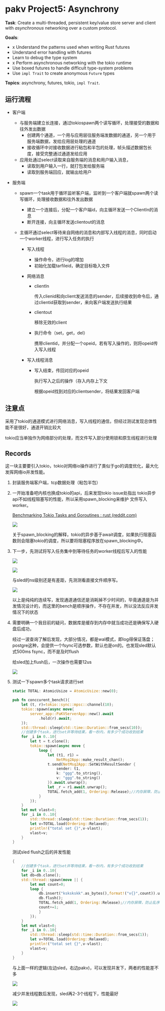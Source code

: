 # pakv Project5: Asynchrony

**Task**: Create a multi-threaded, persistent key/value store server and client with *asynchronous* networking over a custom protocol.

**Goals**:

- x Understand the patterns used when writing Rust futures
- Understand error handling with futures
- Learn to debug the type system
- x Perform asynchronous networking with the tokio runtime
- Use boxed futures to handle difficult type-system problems
- Use `impl Trait` to create anonymous `Future` types

**Topics**: asynchrony, futures, tokio, `impl Trait`.

## 运行流程

- 客户端

  - 与服务端建立长连接，通过tokiospawn两个读写循环，处理接受的数据和往外发出数据
    - 创建两个通道，一个用与应用层往服务端发数据的通道，另一个用于服务端数据，发给应用层处理的通道
    - 接收循环中对接收数据进行粘包和半包的处理，帧头描述数据包长度，接受完整通过通道发给应用
  - 应用处通过select读取来自服务端的消息和用户输入消息，
    - 读取到用户输入一行，就打包发给服务端
    - 读取到服务端回应，就输出给用户

- 服务端

  - spawn一个task用于循环监听客户端，监听到一个客户端就spawn两个读写循环，处理接收数据和往外发出数据

    - 建立一个连接后，分配一个客户端id，向主循环发送一个ClientIn的消息
    - 断开连接，向主循环发送clientout的消息

  - 主循环通过select等待来自网络的消息和内部写入线程的消息，同时启动一个worker线程，进行写入任务的执行

    - 写入线程

      - 操作命令，进行log的增加
      - 初始化加载tarfileid，确定目标吸入文件

    - 网络消息

      - clientIn

        传入clienid和向client发送消息的sender，后续接收到命令后，通过clientid获取到sender，来向客户端发送执行结果

      - clientout

        移除无效的client

      - 执行命令（set，get，del）

        携带clientid，并分配一个opeid，若有写入操作的，则将opeid传入写入线程

    - 写入线程消息

      - 写入结束，传回对应的opeid

        执行写入之后的操作（存入内存上下文

        根据opeid找到对应的clientsender，将结果发回客户端

## 注意点

采用了tokio的通道模式进行网络消息，写入线程的通信，但经过测试发现总体性能不是很好，通道开销比较大

tokio应当单独作为网络部分的处理，而文件写入部分使用锁和原生线程进行处理

## Records

这一块主要要引入tokio，tokio对网络io操作进行了类似于go的调度优化，最大化发挥网络io并发性能。

1. 封装服务端客户端，tcp数据处理（粘包半包）

2. 一开始准备吧内核也换成tokio的api，后来发现tokio issue处指出 tokio异步api不如线程阻塞写的性能，所以采用spawn_blocking来维护 文件写入worker。 

   [Benchmarking Tokio Tasks and Goroutines : rust (reddit.com)](https://www.reddit.com/r/rust/comments/lg0a7b/benchmarking_tokio_tasks_and_goroutines/)

   ![](./resource/tokio_fs.png)

   关于spawn_blocking的解释，tokio的异步基于await调度，如果执行阻塞函数则会阻塞tokio的调度，所以要将阻塞程序放在spawn_blocking中。

3. 下一步，先测试将写入任务集中到等待任务的worker线程后写入的性能

   ![](./resource/spawn_blocking_continuous_write.png)

   ![](./resource/spawn_blocking_continuous_write_bench.png)

   与sled的ns级别还是有差距，先测测看直接文件顺序写。

   ![](./resource/raw_continuous_write.png)

   以上是纯纯的连续写，发现通道通信还是消耗掉不少时间的，毕竟通道是为并发情况设计的，而这里的bench是顺序操作，不存在并发，所以没法反应并发情况下的状态

4. 需要明确一个我目前的疑问，数据库是缓存到内存中就当成功还是确保写入硬盘后成功，

   经过一波查询了解后发现，大部分情况，都是wal模式，即log得保证落盘；postgre这种，会提供一个fsync可选参数，默认也是on的。也发现sled默认式500ms fsync，而不是及时flush

   给sled加上flush后，一次操作也需要12us

   ![](./resource/sled_flush.png)

5. 测试一下spawn多个task请求进行set

   ```rust
   static TOTAL: AtomicUsize = AtomicUsize::new(0);
   
   pub fn conccurent_bench(){
       let (t, r)=tokio::sync::mpsc::channel(10);
       tokio::spawn(async move{
           server_app::PaKVServerApp::new().await
               .hold(r).await;
       });
       std::thread::sleep(std::time::Duration::from_secs(10));
       //创建多个task，进行set并等待结果，看一秒内，有多少个成功收到结果
       for _i in 0..10{
           let t = t.clone();
           tokio::spawn(async move {
               loop {
                   let (t1, r1) =
                       NetMsg2App::make_result_chan();
                   t.send(NetMsg2App::SetWithResultSender {
                       sender: t1,
                       k: "ggg".to_string(),
                       v: "ggg".to_string()
                   }).await.unwrap();
                   let _r = r1.await.unwrap();
                   TOTAL.fetch_add(1, Ordering::Release);//内存屏障，防止乱序优化
               }
           });
       }
       let mut vlast=0;
       for _i in 0..10{
           std::thread::sleep(std::time::Duration::from_secs(1));
           let v=TOTAL.load(Ordering::Relaxed);
           println!("total set {}",v-vlast);
           vlast=v;
       }
   }
   ```
   
   测试sled flush之后的并发性能
   
   ```rust
   {
       //创建多个task，进行set并等待结果，看一秒内，有多少个成功收到结果
       for _i in 0..10{
       let db=db.clone();
       std::thread::spawn(move || {
           let mut count=0;
           loop {
               db.insert("kskskskk".as_bytes(),format!("v{}",count)).unwrap();
               db.flush();
               TOTAL.fetch_add(1, Ordering::Release);//内存屏障，防止乱序优化
               count+=1;
               }
           });
       }
       let mut vlast=0;
       for _i in 0..10{
           std::thread::sleep(std::time::Duration::from_secs(1));
           let v=TOTAL.load(Ordering::Relaxed);
           println!("total set {}",v-vlast);
           vlast=v;
       }
   }
   ```
   
   与上面一样的逻辑(左边sled，右边pakv)，可以发现并发下，两者的性能差不多
   
   ![](./resource/sled_con2.png)
   
   减少并发线程数后发现，sled再2-3个线程下，性能最好
   
   ![](./resource/sled_con3.png)

